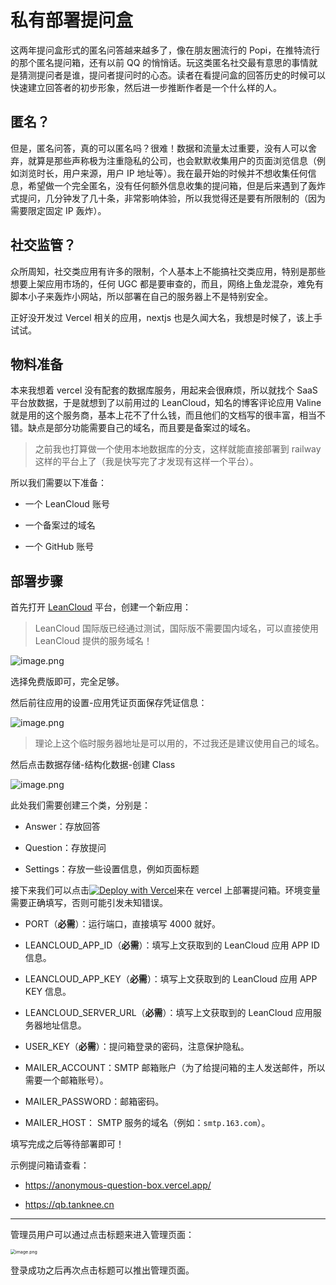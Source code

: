 # 私有部署提问盒

这两年提问盒形式的匿名问答越来越多了，像在朋友圈流行的 Popi，在推特流行的那个匿名提问箱，还有以前 QQ 的悄悄话。玩这类匿名社交最有意思的事情就是猜测提问者是谁，提问者提问时的心态。读者在看提问盒的回答历史的时候可以快速建立回答者的初步形象，然后进一步推断作者是一个什么样的人。

## 匿名？

但是，匿名问答，真的可以匿名吗？很难！数据和流量太过重要，没有人可以舍弃，就算是那些声称极为注重隐私的公司，也会默默收集用户的页面浏览信息（例如浏览时长，用户来源，用户 IP 地址等）。我在最开始的时候并不想收集任何信息，希望做一个完全匿名，没有任何额外信息收集的提问箱，但是后来遇到了轰炸式提问，几分钟发了几十条，非常影响体验，所以我觉得还是要有所限制的（因为需要限定固定 IP 轰炸）。

## 社交监管？

众所周知，社交类应用有许多的限制，个人基本上不能搞社交类应用，特别是那些想要上架应用市场的，任何 UGC 都是要审查的，而且，网络上鱼龙混杂，难免有脚本小子来轰炸小网站，所以部署在自己的服务器上不是特别安全。

正好没开发过 Vercel 相关的应用，nextjs 也是久闻大名，我想是时候了，该上手试试。

## 物料准备

本来我想着 vercel 没有配套的数据库服务，用起来会很麻烦，所以就找个 SaaS 平台放数据，于是就想到了以前用过的 LeanCloud，知名的博客评论应用 Valine 就是用的这个服务商，基本上花不了什么钱，而且他们的文档写的很丰富，相当不错。缺点是部分功能需要自己的域名，而且要是备案过的域名。

> 之前我也打算做一个使用本地数据库的分支，这样就能直接部署到 railway 这样的平台上了（我是快写完了才发现有这样一个平台）。

所以我们需要以下准备：

*   一个 LeanCloud 账号

*   一个备案过的域名

*   一个 GitHub 账号

## 部署步骤

首先打开 [LeanCloud](https://www.leancloud.cn/) 平台，创建一个新应用：

>   LeanCloud 国际版已经通过测试，国际版不需要国内域名，可以直接使用 LeanCloud 提供的服务域名！

![image.png](assets/image-20220613202646-ztybp4s.png)

选择免费版即可，完全足够。

然后前往应用的设置-应用凭证页面保存凭证信息：

![image.png](assets/image-20220613202924-o3i9hfp.png)

> 理论上这个临时服务器地址是可以用的，不过我还是建议使用自己的域名。

然后点击数据存储-结构化数据-创建 Class

![image.png](assets/image-20220613203330-pecft3z.png)

此处我们需要创建三个类，分别是：

*   Answer：存放回答

*   Question：存放提问

*   Settings：存放一些设置信息，例如页面标题

接下来我们可以点击[![Deploy with Vercel](https://vercel.com/button)](https://vercel.com/new/clone?repository-url=https%3A%2F%2Fgithub.com%2FTankNee%2FAnonymousQuestionBox\&env=PORT,LEANCLOUD_APP_ID,LEANCLOUD_APP_KEY,LEANCLOUD_SERVER_URL,USER_KEY,MAILER_ACCOUNT,MAILER_PASSWORD,MAILER_HOST\&envDescription=%E8%AF%B7%E6%AD%A3%E7%A1%AE%E5%A1%AB%E5%86%99%E7%8E%AF%E5%A2%83%E5%8F%98%E9%87%8F%EF%BC%8C%E8%AF%A6%E7%BB%86%E8%A7%A3%E9%87%8A%E8%AF%B7%E6%9F%A5%E7%9C%8B%E4%BB%93%E5%BA%93%20README\&envLink=https%3A%2F%2Fgithub.com%2FTankNee%2FAnonymousQuestionBox)来在 vercel 上部署提问箱。环境变量需要正确填写，否则可能引发未知错误。

*   PORT（**必需**）：运行端口，直接填写 4000 就好。

*   LEANCLOUD\_APP\_ID（**必需**）：填写上文获取到的 LeanCloud 应用 APP ID 信息。

*   LEANCLOUD\_APP\_KEY（**必需**）：填写上文获取到的 LeanCloud 应用 APP KEY 信息。

*   LEANCLOUD\_SERVER\_URL（**必需**）：填写上文获取到的 LeanCloud 应用服务器地址信息。

*   USER\_KEY（**必需**）：提问箱登录的密码，注意保护隐私。

*   MAILER\_ACCOUNT：SMTP 邮箱账户（为了给提问箱的主人发送邮件，所以需要一个邮箱账号）。

*   MAILER\_PASSWORD：邮箱密码。

*   MAILER\_HOST： SMTP 服务的域名（例如：`smtp.163.com`）。

填写完成之后等待部署即可！

示例提问箱请查看：

*   <https://anonymous-question-box.vercel.app/>

*   <https://qb.tanknee.cn>

***

管理员用户可以通过点击标题来进入管理页面：

<img src="assets/password.png" alt="image.png" style="zoom:50%;" />

登录成功之后再次点击标题可以推出管理页面。
